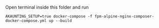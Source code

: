 Open terminal inside this folder and run

```
AKAUNTING_SETUP=true docker-compose -f fpm-alpine-nginx-composer-docker-compose.yml up --build
```
